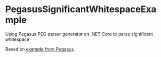# PegasusSignificantWhitespaceExample
Using Pegasus PEG parser generator on .NET Core to parse significant whitespace

Based on [example from Pegasus](https://github.com/otac0n/Pegasus/wiki/Significant-Whitespace-Parsing).
